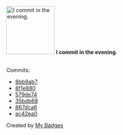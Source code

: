 <img src="https://my-badges.github.io/my-badges/evening-commits.png" alt="I commit in the evening." title="I commit in the evening." width="128">
<strong>I commit in the evening.</strong>
<br><br>

Commits:

- <a href="https://github.com/expr-lang/expr/commit/8bb9ab77182b96698fd1e6dc46ee2611ac055fc5">8bb9ab7</a>
- <a href="https://github.com/expr-lang/expr/commit/8f1e8804a632cbad0e5c5f8458875d10532d0ba4">8f1e880</a>
- <a href="https://github.com/expr-lang/expr/commit/579de74b421df8d8231f3ed09beb84279bbed3ce">579de74</a>
- <a href="https://github.com/expr-lang/expr/commit/35bdb68a944c8e8306ba8ac4db97e8400b3fe51a">35bdb68</a>
- <a href="https://github.com/expr-lang/expr/commit/867dca6d78cd5ff67b814727b8a48b2d85511e3f">867dca6</a>
- <a href="https://github.com/expr-lang/expr/commit/ac42ea0cddafcc72355508252cfe2f6d96c2939d">ac42ea0</a>


Created by <a href="https://github.com/my-badges/my-badges">My Badges</a>